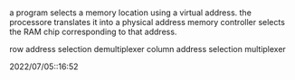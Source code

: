 # 
a program selects a memory location using a virtual address.
the processore translates it into a physical address
memory controller selects the RAM chip corresponding to that address.


row address selection demultiplexer
column address selection multiplexer



2022/07/05::16:52

